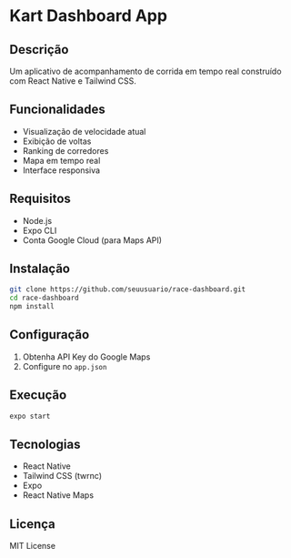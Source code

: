 # Kart Dashboard App

## Descrição
Um aplicativo de acompanhamento de corrida em tempo real construído com React Native e Tailwind CSS.

## Funcionalidades
- Visualização de velocidade atual
- Exibição de voltas
- Ranking de corredores
- Mapa em tempo real
- Interface responsiva

## Requisitos
- Node.js
- Expo CLI
- Conta Google Cloud (para Maps API)

## Instalação
```bash
git clone https://github.com/seuusuario/race-dashboard.git
cd race-dashboard
npm install
```

## Configuração
1. Obtenha API Key do Google Maps
2. Configure no `app.json`

## Execução
```bash
expo start
```

## Tecnologias
- React Native
- Tailwind CSS (twrnc)
- Expo
- React Native Maps

## Licença
MIT License